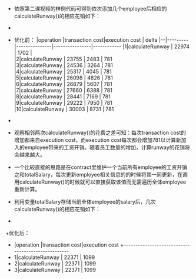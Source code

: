 +    依照第二课视频的样例代码可得到依次添加几个employee后相应的calculateRunway()的相应花销如下：
 +
 + 优化前：
|operation       |transaction cost|execution cost | delta 
|--|---------|---------------|----------------|------------
|1|calculateRunway |          22974 |          1702 |       
|2|calculateRunway |          23755 |          2483 |  781  
|3|calculateRunway |          24536 |          3264 |  781  
|4|calculateRunway |          25317 |          4045 |  781  
|5|calculateRunway |          26098 |          4826 |  781  
|6|calculateRunway |          26879 |          5607 |  781  
|7|calculateRunway |          27660 |          6388 |  781  
|8|calculateRunway |          28441 |          7169 |  781  
|9|calculateRunway |          29222 |          7950 |  781  
|10|calculateRunway |          30003 |          8731 |  781  
 
 +
 +    观察相邻两次calculateRunway()的花费之差可知：每次transaction cost的增加都来自execution cost，而execution cost每次都会增加781以计算新加入的employee带来的工资开销。随着员工数量的增加，计算runway的花销将会越来越大。
 +    一个比较直接的思路是在contract里维护一个当前所有employee的工资开销之和totalSalary，每次更新employee相关信息的的时候将其一同更新，在调用calculateRunway()的时候就可以直接获取该值而无需遍历全体employee重新计算。
 +    利用变量totalSalary存储当前全体employee的salary后，几次calculateRunway()的相应花销如下：
 +
 +优化后：
 +  |operation       |transaction cost|execution cost
 +---------------------------------------------------
 + 1|calculateRunway |          22371 |          1099
 + 2|calculateRunway |          22371 |          1099
 + 3|calculateRunway |          22371 |          1099
